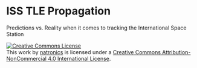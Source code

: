 # ISS TLE Propagation

Predictions vs. Reality when it comes to tracking the International Space Station

<a rel="license" href="https://creativecommons.org/licenses/by-nc/4.0/"><img alt="Creative Commons License" style="border-width:0" src="https://i.creativecommons.org/l/by-nc/4.0/80x15.png" /></a><br />This <span xmlns:dct="https://purl.org/dc/terms/" href="https://purl.org/dc/dcmitype/InteractiveResource" rel="dct:type">work</span> by <a xmlns:cc="https://creativecommons.org/ns#" href="https://github.com/natronics" property="cc:attributionName" rel="cc:attributionURL">natronics</a> is licensed under a <a rel="license" href="https://creativecommons.org/licenses/by-nc/4.0/">Creative Commons Attribution-NonCommercial 4.0 International License</a>.

